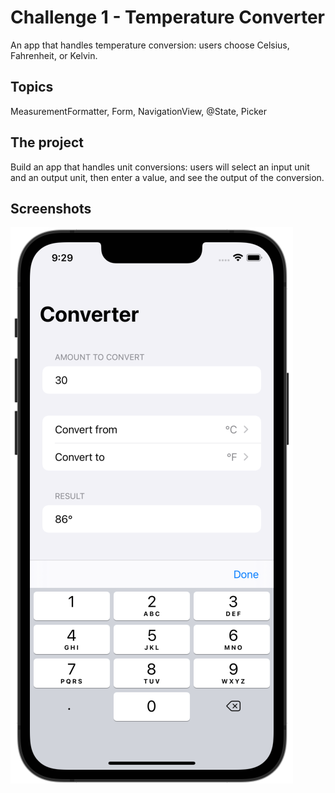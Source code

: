 # Challenge 1 - Temperature Converter

An app that handles temperature conversion: users choose Celsius, Fahrenheit, or Kelvin.

## Topics

MeasurementFormatter, Form, NavigationView, @State, Picker

## The project

Build an app that handles unit conversions: users will select an input unit and an output unit, then enter a value, and see the output of the conversion.

## Screenshots

![screenshot1](screenshots/screen01.png)
